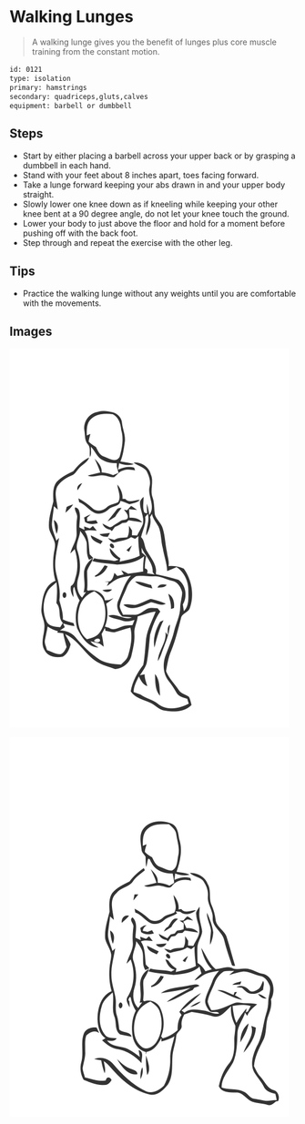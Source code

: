 # Walking Lunges
> A walking lunge gives you the benefit of lunges plus core muscle training from the constant motion.

``` 
id: 0121 
type: isolation 
primary: hamstrings 
secondary: quadriceps,gluts,calves 
equipment: barbell or dumbbell 
``` 

## Steps

 - Start by either placing a barbell across your upper back or by grasping a dumbbell in each hand.
 - Stand with your feet about 8 inches apart, toes facing forward.
 - Take a lunge forward keeping your abs drawn in and your upper body straight.
 - Slowly lower one knee down as if kneeling while keeping your other knee bent at a 90 degree angle, do not let your knee touch the ground.
 - Lower your body to just above the floor and hold for a moment before pushing off with the back foot.
 - Step through and repeat the exercise with the other leg.

## Tips

 - Practice the walking lunge without any weights until you are comfortable with the movements.

## Images

![](../svg/0121-relaxation.svg)

![](../svg/0121-tension.svg)
